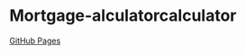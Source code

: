 # Mortgage-alculatorcalculator

[GitHub Pages](https://dasdias.github.io/Mortgage-alculatorcalculator/ "GitHub Pages")
